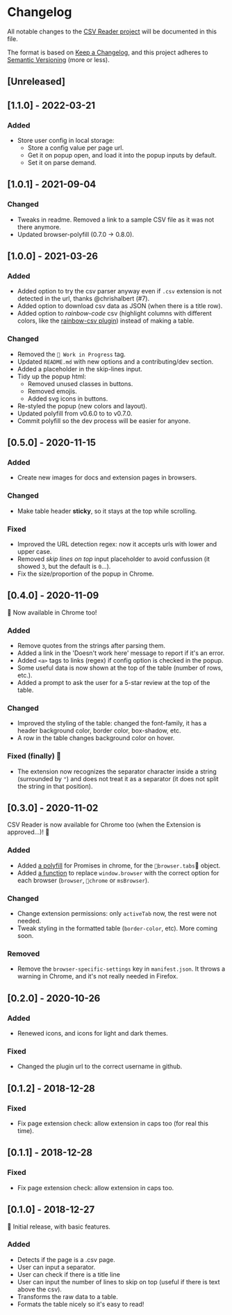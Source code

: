 # Changelog

All notable changes to the [CSV Reader project](https://github.com/rubenvar/csv-reader) will be documented in this file.

The format is based on [Keep a Changelog](https://keepachangelog.com/en/1.0.0/), and this project adheres to [Semantic Versioning](https://semver.org/spec/v2.0.0.html) (more or less).

## [Unreleased]

## [1.1.0] - 2022-03-21

### Added

- Store user config in local storage:
  - Store a config value per page url.
  - Get it on popup open, and load it into the popup inputs by default.
  - Set it on parse demand.

## [1.0.1] - 2021-09-04

### Changed

- Tweaks in readme. Removed a link to a sample CSV file as it was not there anymore.
- Updated browser-polyfill (0.7.0 -> 0.8.0).

## [1.0.0] - 2021-03-26

### Added

- Added option to try the csv parser anyway even if `.csv` extension is not detected in the url, thanks @chrishalbert (#7).
- Added option to download csv data as JSON (when there is a title row).
- Added option to _rainbow-code_ csv (highlight columns with different colors, like the [rainbow-csv plugin](https://github.com/mechatroner/vscode_rainbow_csv)) instead of making a table.

### Changed

- Removed the `🚧 Work in Progress` tag.
- Updated `README.md` with new options and a contributing/dev section.
- Added a placeholder in the skip-lines input.
- Tidy up the popup html:
  - Removed unused classes in buttons.
  - Removed emojis.
  - Added svg icons in buttons.
- Re-styled the popup (new colors and layout).
- Updated polyfill from v0.6.0 to to v0.7.0.
- Commit polyfill so the dev process will be easier for anyone.

## [0.5.0] - 2020-11-15

### Added

- Create new images for docs and extension pages in browsers.

### Changed

- Make table header **sticky**, so it stays at the top while scrolling.

### Fixed

- Improved the URL detection regex: now it accepts urls with lower and upper case.
- Removed _skip lines on top_ input placeholder to avoid confussion (it showed `3`, but the default is `0`...).
- Fix the size/proportion of the popup in Chrome.

## [0.4.0] - 2020-11-09

🎊 Now available in Chrome too!

### Added

- Remove quotes from the strings after parsing them.
- Added a link in the 'Doesn't work here' message to report if it's an error.
- Added `<a>` tags to links (regex) if config option is checked in the popup.
- Some useful data is now shown at the top of the table (number of rows, etc.).
- Added a prompt to ask the user for a 5-star review at the top of the table.

### Changed

- Improved the styling of the table: changed the font-family, it has a header background color, border color, box-shadow, etc.
- A row in the table changes background color on hover.

### Fixed (finally) 🎊

- The extension now recognizes the separator character inside a string (surrounded by `"`) and does not treat it as a separator (it does not split the string in that position).

## [0.3.0] - 2020-11-02

CSV Reader is now available for Chrome too (when the Extension is approved...)! 🎊

### Added

- Added [a polyfill](https://github.com/mozilla/webextension-polyfill) for Promises in chrome, for the `browser.tabs` object.
- Added [a function](https://www.smashingmagazine.com/2017/04/browser-extension-edge-chrome-firefox-opera-brave-vivaldi/) to replace `window.browser` with the correct option for each browser (`browser`, `chrome` or `msBrowser`).

### Changed

- Change extension permissions: only `activeTab` now, the rest were not needed.
- Tweak styling in the formatted table (`border-color`, etc). More coming soon.

### Removed

- Remove the `browser-specific-settings` key in `manifest.json`. It throws a warning in Chrome, and it's not really needed in Firefox.

## [0.2.0] - 2020-10-26

### Added

- Renewed icons, and icons for light and dark themes.

### Fixed

- Changed the plugin url to the correct username in github.

## [0.1.2] - 2018-12-28

### Fixed

- Fix page extension check: allow extension in caps too (for real this time).

## [0.1.1] - 2018-12-28

### Fixed

- Fix page extension check: allow extension in caps too.

## [0.1.0] - 2018-12-27

🎊 Initial release, with basic features.

### Added

- Detects if the page is a .csv page.
- User can input a separator.
- User can check if there is a title line
- User can input the number of lines to skip on top (useful if there is text above the csv).
- Transforms the raw data to a table.
- Formats the table nicely so it's easy to read!
